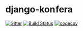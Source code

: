 # django-konfera

[![Gitter](https://badges.gitter.im/pyconsk/django-konfera.svg)](https://gitter.im/pyconsk/django-konfera?utm_source=badge&utm_medium=badge&utm_campaign=pr-badge&utm_content=badge)
[![Build Status](https://travis-ci.org/pyconsk/django-konfera.png)](https://travis-ci.org/pyconsk/django-konfera)
[![codecov](https://codecov.io/gh/pyconsk/django-konfera/branch/master/graph/badge.svg)](https://codecov.io/gh/pyconsk/django-konfera)

